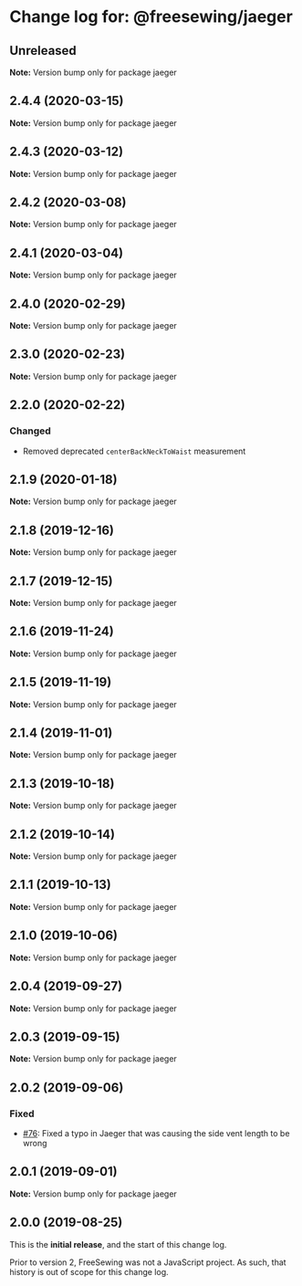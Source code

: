 # Change log for: @freesewing/jaeger


## Unreleased

**Note:** Version bump only for package jaeger


## 2.4.4 (2020-03-15)

**Note:** Version bump only for package jaeger


## 2.4.3 (2020-03-12)

**Note:** Version bump only for package jaeger


## 2.4.2 (2020-03-08)

**Note:** Version bump only for package jaeger


## 2.4.1 (2020-03-04)

**Note:** Version bump only for package jaeger


## 2.4.0 (2020-02-29)

**Note:** Version bump only for package jaeger


## 2.3.0 (2020-02-23)

**Note:** Version bump only for package jaeger


## 2.2.0 (2020-02-22)

### Changed

 - Removed deprecated `centerBackNeckToWaist` measurement
## 2.1.9 (2020-01-18)

**Note:** Version bump only for package jaeger


## 2.1.8 (2019-12-16)

**Note:** Version bump only for package jaeger


## 2.1.7 (2019-12-15)

**Note:** Version bump only for package jaeger


## 2.1.6 (2019-11-24)

**Note:** Version bump only for package jaeger


## 2.1.5 (2019-11-19)

**Note:** Version bump only for package jaeger


## 2.1.4 (2019-11-01)

**Note:** Version bump only for package jaeger


## 2.1.3 (2019-10-18)

**Note:** Version bump only for package jaeger


## 2.1.2 (2019-10-14)

**Note:** Version bump only for package jaeger


## 2.1.1 (2019-10-13)

**Note:** Version bump only for package jaeger


## 2.1.0 (2019-10-06)

**Note:** Version bump only for package jaeger


## 2.0.4 (2019-09-27)

**Note:** Version bump only for package jaeger


## 2.0.3 (2019-09-15)

**Note:** Version bump only for package jaeger


## 2.0.2 (2019-09-06)

### Fixed

 - [#76](https://github.com/freesewing/freesewing.org/issues/76): Fixed a typo in Jaeger that was causing the side vent length to be wrong
## 2.0.1 (2019-09-01)

**Note:** Version bump only for package jaeger




## 2.0.0 (2019-08-25)

This is the **initial release**, and the start of this change log.

Prior to version 2, FreeSewing was not a JavaScript project.
As such, that history is out of scope for this change log.
